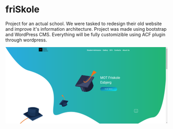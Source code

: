 # friSkole
 Project for an actual school. We were tasked to redesign their old website and improve it's information architecture. Project was made using bootstrap and WordPress CMS. Everything will be fully customizible using ACF plugin through wordpress.

 
 
![Screenshot](img/Capture.PNG?raw=true "Title")

